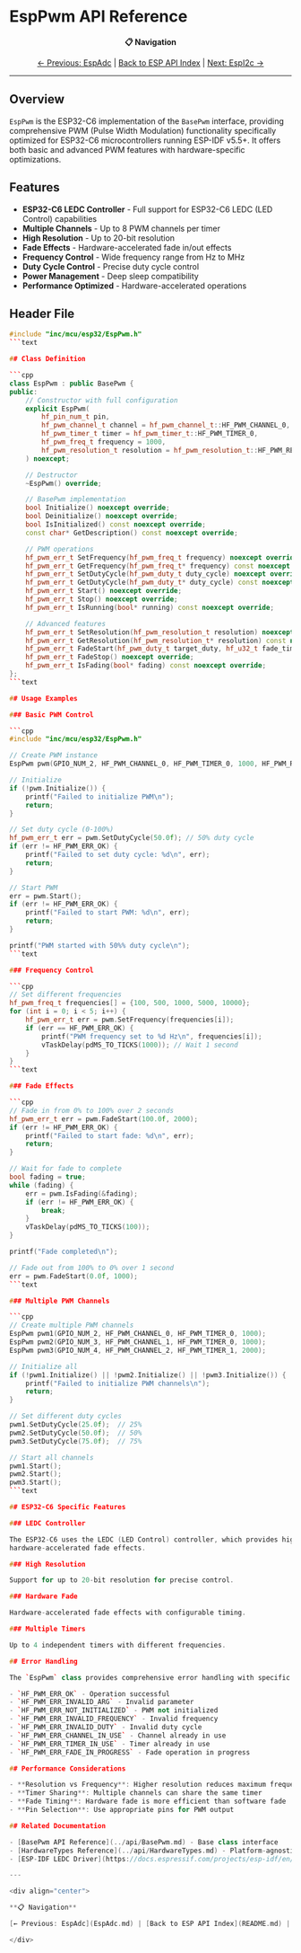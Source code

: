 # EspPwm API Reference

<div align="center">

**📋 Navigation**

[← Previous: EspAdc](EspAdc.md) | [Back to ESP API Index](README.md) | [Next: EspI2c →](EspI2c.md)

</div>

---

## Overview

`EspPwm` is the ESP32-C6 implementation of the `BasePwm` interface,
providing comprehensive PWM (Pulse Width Modulation) functionality specifically optimized for
ESP32-C6 microcontrollers running ESP-IDF v5.5+.
It offers both basic and advanced PWM features with hardware-specific optimizations.

## Features

- **ESP32-C6 LEDC Controller** - Full support for ESP32-C6 LEDC (LED Control) capabilities
- **Multiple Channels** - Up to 8 PWM channels per timer
- **High Resolution** - Up to 20-bit resolution
- **Fade Effects** - Hardware-accelerated fade in/out effects
- **Frequency Control** - Wide frequency range from Hz to MHz
- **Duty Cycle Control** - Precise duty cycle control
- **Power Management** - Deep sleep compatibility
- **Performance Optimized** - Hardware-accelerated operations

## Header File

```cpp
#include "inc/mcu/esp32/EspPwm.h"
```text

## Class Definition

```cpp
class EspPwm : public BasePwm {
public:
    // Constructor with full configuration
    explicit EspPwm(
        hf_pin_num_t pin,
        hf_pwm_channel_t channel = hf_pwm_channel_t::HF_PWM_CHANNEL_0,
        hf_pwm_timer_t timer = hf_pwm_timer_t::HF_PWM_TIMER_0,
        hf_pwm_freq_t frequency = 1000,
        hf_pwm_resolution_t resolution = hf_pwm_resolution_t::HF_PWM_RESOLUTION_8_BIT
    ) noexcept;

    // Destructor
    ~EspPwm() override;

    // BasePwm implementation
    bool Initialize() noexcept override;
    bool Deinitialize() noexcept override;
    bool IsInitialized() const noexcept override;
    const char* GetDescription() const noexcept override;

    // PWM operations
    hf_pwm_err_t SetFrequency(hf_pwm_freq_t frequency) noexcept override;
    hf_pwm_err_t GetFrequency(hf_pwm_freq_t* frequency) const noexcept override;
    hf_pwm_err_t SetDutyCycle(hf_pwm_duty_t duty_cycle) noexcept override;
    hf_pwm_err_t GetDutyCycle(hf_pwm_duty_t* duty_cycle) const noexcept override;
    hf_pwm_err_t Start() noexcept override;
    hf_pwm_err_t Stop() noexcept override;
    hf_pwm_err_t IsRunning(bool* running) const noexcept override;

    // Advanced features
    hf_pwm_err_t SetResolution(hf_pwm_resolution_t resolution) noexcept override;
    hf_pwm_err_t GetResolution(hf_pwm_resolution_t* resolution) const noexcept override;
    hf_pwm_err_t FadeStart(hf_pwm_duty_t target_duty, hf_u32_t fade_time_ms) noexcept override;
    hf_pwm_err_t FadeStop() noexcept override;
    hf_pwm_err_t IsFading(bool* fading) const noexcept override;
};
```text

## Usage Examples

### Basic PWM Control

```cpp
#include "inc/mcu/esp32/EspPwm.h"

// Create PWM instance
EspPwm pwm(GPIO_NUM_2, HF_PWM_CHANNEL_0, HF_PWM_TIMER_0, 1000, HF_PWM_RESOLUTION_8_BIT);

// Initialize
if (!pwm.Initialize()) {
    printf("Failed to initialize PWM\n");
    return;
}

// Set duty cycle (0-100%)
hf_pwm_err_t err = pwm.SetDutyCycle(50.0f); // 50% duty cycle
if (err != HF_PWM_ERR_OK) {
    printf("Failed to set duty cycle: %d\n", err);
    return;
}

// Start PWM
err = pwm.Start();
if (err != HF_PWM_ERR_OK) {
    printf("Failed to start PWM: %d\n", err);
    return;
}

printf("PWM started with 50%% duty cycle\n");
```text

### Frequency Control

```cpp
// Set different frequencies
hf_pwm_freq_t frequencies[] = {100, 500, 1000, 5000, 10000};
for (int i = 0; i < 5; i++) {
    hf_pwm_err_t err = pwm.SetFrequency(frequencies[i]);
    if (err == HF_PWM_ERR_OK) {
        printf("PWM frequency set to %d Hz\n", frequencies[i]);
        vTaskDelay(pdMS_TO_TICKS(1000)); // Wait 1 second
    }
}
```text

### Fade Effects

```cpp
// Fade in from 0% to 100% over 2 seconds
hf_pwm_err_t err = pwm.FadeStart(100.0f, 2000);
if (err != HF_PWM_ERR_OK) {
    printf("Failed to start fade: %d\n", err);
    return;
}

// Wait for fade to complete
bool fading = true;
while (fading) {
    err = pwm.IsFading(&fading);
    if (err != HF_PWM_ERR_OK) {
        break;
    }
    vTaskDelay(pdMS_TO_TICKS(100));
}

printf("Fade completed\n");

// Fade out from 100% to 0% over 1 second
err = pwm.FadeStart(0.0f, 1000);
```text

### Multiple PWM Channels

```cpp
// Create multiple PWM channels
EspPwm pwm1(GPIO_NUM_2, HF_PWM_CHANNEL_0, HF_PWM_TIMER_0, 1000);
EspPwm pwm2(GPIO_NUM_3, HF_PWM_CHANNEL_1, HF_PWM_TIMER_0, 1000);
EspPwm pwm3(GPIO_NUM_4, HF_PWM_CHANNEL_2, HF_PWM_TIMER_1, 2000);

// Initialize all
if (!pwm1.Initialize() || !pwm2.Initialize() || !pwm3.Initialize()) {
    printf("Failed to initialize PWM channels\n");
    return;
}

// Set different duty cycles
pwm1.SetDutyCycle(25.0f);  // 25%
pwm2.SetDutyCycle(50.0f);  // 50%
pwm3.SetDutyCycle(75.0f);  // 75%

// Start all channels
pwm1.Start();
pwm2.Start();
pwm3.Start();
```text

## ESP32-C6 Specific Features

### LEDC Controller

The ESP32-C6 uses the LEDC (LED Control) controller, which provides high-resolution PWM with
hardware-accelerated fade effects.

### High Resolution

Support for up to 20-bit resolution for precise control.

### Hardware Fade

Hardware-accelerated fade effects with configurable timing.

### Multiple Timers

Up to 4 independent timers with different frequencies.

## Error Handling

The `EspPwm` class provides comprehensive error handling with specific error codes:

- `HF_PWM_ERR_OK` - Operation successful
- `HF_PWM_ERR_INVALID_ARG` - Invalid parameter
- `HF_PWM_ERR_NOT_INITIALIZED` - PWM not initialized
- `HF_PWM_ERR_INVALID_FREQUENCY` - Invalid frequency
- `HF_PWM_ERR_INVALID_DUTY` - Invalid duty cycle
- `HF_PWM_ERR_CHANNEL_IN_USE` - Channel already in use
- `HF_PWM_ERR_TIMER_IN_USE` - Timer already in use
- `HF_PWM_ERR_FADE_IN_PROGRESS` - Fade operation in progress

## Performance Considerations

- **Resolution vs Frequency**: Higher resolution reduces maximum frequency
- **Timer Sharing**: Multiple channels can share the same timer
- **Fade Timing**: Hardware fade is more efficient than software fade
- **Pin Selection**: Use appropriate pins for PWM output

## Related Documentation

- [BasePwm API Reference](../api/BasePwm.md) - Base class interface
- [HardwareTypes Reference](../api/HardwareTypes.md) - Platform-agnostic type definitions
- [ESP-IDF LEDC Driver](https://docs.espressif.com/projects/esp-idf/en/latest/esp32c6/api-reference/peripherals/ledc.html) - ESP-IDF documentation

---

<div align="center">

**📋 Navigation**

[← Previous: EspAdc](EspAdc.md) | [Back to ESP API Index](README.md) | [Next: EspI2c →](EspI2c.md)

</div>